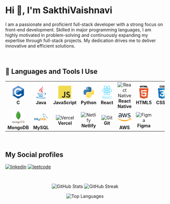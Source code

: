 <h1>Hi 👋, I'm SakthiVaishnavi</h1>
<p>I am a passionate and proficient full-stack developer with a strong focus on front-end development. Skilled in major programming languages, I am highly motivated in problem-solving and continuously expanding my expertise through full-stack projects. My dedication drives me to deliver innovative and efficient solutions.</p><br>
<h2>🚀 Languages and Tools I Use</h2>
<table> <tr> <td align="center" width="100"><img src="https://raw.githubusercontent.com/devicons/devicon/master/icons/c/c-original.svg" width="42" height="42" alt="C" /><br /><b>C</b></td> <td align="center" width="100"><img src="https://raw.githubusercontent.com/devicons/devicon/master/icons/java/java-original.svg" width="42" height="42" alt="Java" /><br /><b>Java</b></td> <td align="center" width="100"><img src="https://raw.githubusercontent.com/devicons/devicon/master/icons/javascript/javascript-original.svg" width="42" height="42" alt="JavaScript" /><br /><b>JavaScript</b></td> <td align="center" width="100"><img src="https://raw.githubusercontent.com/devicons/devicon/master/icons/python/python-original.svg" width="42" height="42" alt="Python" /><br /><b>Python</b></td> <td align="center" width="100"><img src="https://raw.githubusercontent.com/devicons/devicon/master/icons/react/react-original-wordmark.svg" width="42" height="42" alt="React" /><br /><b>React</b></td> <td align="center" width="100"><img src="https://reactnative.dev/img/header_logo.svg" width="42" height="42" alt="React Native" /><br /><b>React Native</b></td> <td align="center" width="100"><img src="https://raw.githubusercontent.com/devicons/devicon/master/icons/html5/html5-original-wordmark.svg" width="42" height="42" alt="HTML5" /><br /><b>HTML5</b></td> <td align="center" width="100"><img src="https://raw.githubusercontent.com/devicons/devicon/master/icons/css3/css3-original-wordmark.svg" width="42" height="42" alt="CSS3" /><br /><b>CSS3</b></td> <td align="center" width="100"><img src="https://raw.githubusercontent.com/devicons/devicon/master/icons/bootstrap/bootstrap-original.svg" width="42" height="42" alt="Bootstrap" /><br /><b>Bootstrap</b></td> <td align="center" width="100"><img src="https://www.vectorlogo.zone/logos/tailwindcss/tailwindcss-icon.svg" width="42" height="42" alt="Tailwind CSS" /><br /><b>Tailwind CSS</b></td> <td align="center" width="100"><img src="https://raw.githubusercontent.com/devicons/devicon/master/icons/express/express-original-wordmark.svg" width="42" height="42" alt="Express" /><br /><b>Express</b></td> <td align="center" width="100"><img src="https://raw.githubusercontent.com/devicons/devicon/master/icons/nodejs/nodejs-original-wordmark.svg" width="42" height="42" alt="Node.js" /><br /><b>Node.js</b></td><tr> <td align="center" width="100"><img src="https://raw.githubusercontent.com/devicons/devicon/master/icons/mongodb/mongodb-original-wordmark.svg" width="42" height="42" alt="MongoDB" /><br /><b>MongoDB</b></td> <td align="center" width="100"><img src="https://raw.githubusercontent.com/devicons/devicon/master/icons/mysql/mysql-original-wordmark.svg" width="42" height="42" alt="MySQL" /><br /><b>MySQL</b></td> <td align="center" width="100"><img src="https://www.vectorlogo.zone/logos/vercel/vercel-icon.svg" width="42" height="42" alt="Vercel" /><br /><b>Vercel</b></td> <td align="center" width="100"><img src="https://www.vectorlogo.zone/logos/netlify/netlify-icon.svg" width="42" height="42" alt="Netlify" /><br /><b>Netlify</b></td> <td align="center" width="100"><img src="https://www.vectorlogo.zone/logos/git-scm/git-scm-icon.svg" width="42" height="42" alt="Git" /><br /><b>Git</b></td>  <td align="center" width="100"><img src="https://raw.githubusercontent.com/devicons/devicon/master/icons/amazonwebservices/amazonwebservices-original-wordmark.svg" width="42" height="42" alt="AWS" /><br /><b>AWS</b></td> <td align="center" width="100"><img src="https://www.vectorlogo.zone/logos/figma/figma-icon.svg" width="42" height="42" alt="Figma" /><br /><b>Figma</b></td> </tr> </table>
<br>
<h2>My Social profiles</h2>
<p><a target="_blank" href="https://www.linkedin.com/in/https://www.linkedin.com/in/sakthivaishnavi/" style="display: inline-block;"><img src="https://img.shields.io/badge/linkedin-logo?style=for-the-badge&logo=linkedin&logoColor=white&color=%230a77b6" alt="linkedin" /></a>
<a target="_blank" href="https://leetcode.com/u/Sakthivaishnavi/" style="display: inline-block;"><img src="https://img.shields.io/badge/LeetCode-FFA116?style=for-the-badge&logo=leetcode&logoColor=white" alt="leetcode" /></a></p>
<br>
<p align="center"> <img src="https://github-readme-stats.vercel.app/api?username=sakthivaishnavi&show_icons=true&locale=en" alt="GitHub Stats" /> <img src="https://github-readme-streak-stats.herokuapp.com/?user=sakthivaishnavi&" alt="GitHub Streak" /> </p> <p align="center"> <img src="https://github-readme-stats.vercel.app/api/top-langs?username=sakthivaishnavi&show_icons=true&locale=en&layout=compact" alt="Top Languages" /> </p>
